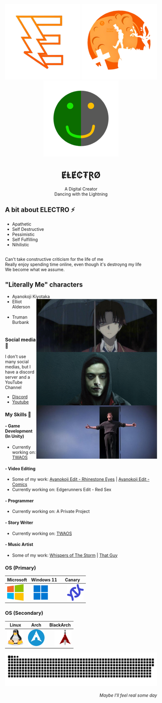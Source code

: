<div align="center">

<img src="assets/ELECTRIS-Transparent.png" width=250 title="The Electrinity" alt="ELECTRIS"> <img src="assets/PFP-V9-nobg.png" width=250 title="The Creator" alt="ELECTRO"> <img src="assets/TWAOS.svg" width=250 title="One and the Same" alt="TWAOS">

# ɆⱠɆ₵₮ⱤØ

A Digital Creator
<br>Dancing with the Lightning

</div>

<div align="left">

## A bit about ELECTRO ⚡

 - Apathetic
 - Self Destructive
 - Pessimistic
 - Self Fulfilling
 - Nihilistic

<br> Can't take constructive criticism for the life of me
<br> Really enjoy spending time online, even though it's destroyng my life
<br> We become what we assume.

## "Literally Me" characters

 - Ayanokoji Kiyotaka &nbsp; &nbsp; <img align="right" src="assets/Ayanokoji.png" width=400 title="Ayanokoji Kiyotaka" alt="ELT-nobg">
 - Elliot Alderson &nbsp; &nbsp; &nbsp; &nbsp; &nbsp; &nbsp;<img align="right" src="assets/Elliot.png" width=400 title="Elliot Alderson" alt="ELT-nobg">
 - Truman Burbank &nbsp; &nbsp; &nbsp; &nbsp; <img align="right" src="assets/Truman.png" width=400 title="Truman Burbank" alt="ELT-nobg">

### Social media 📡
I don't use many social medias, but I have a discord server and a YouTube Channel

 - [Discord](https://discord.gg/TgtCGKxbZr)
 - [Youtube](https://www.youtube.com/@ELEC7RO)

### My Skills 🥇

#### - Game Development (In Unity)
  - Currently working on: [TWAOS](https://github.com/ItzELECTR0/TWAOS)
#### - Video Editing
  - Some of my work: [Ayanokoji Edit - Rhinestone Eyes](https://youtu.be/tW2iEd6PKqk) | [Ayanokoji Edit - Comics](https://youtu.be/BXctIjffg9g)
  - Currently working on: Edgerunners Edit - Red Sex
#### - Programmer
  - Currently working on: A Private Project
#### - Story Writer
  - Currently working on: [TWAOS](https://github.com/ItzELECTR0/TWAOS)
#### - Music Artist
  - Some of my work: [Whispers of The Storm](https://open.spotify.com/album/1ba9Z9T2VU10BerkOarGQc?si=BiwYnbK9S6q6rSoPxXm_3w) | [That Guy](https://soundcloud.com/electro_dev/thatguy?si=abcdc2f892fd4287bd5099a22382e3d9&utm_source=clipboard&utm_medium=text&utm_campaign=social_sharing)

### OS (Primary)

| Microsoft | Windows 11 | Canary |
|----------|----------|----------|
| <img src="assets/microsoft.svg" title="Microsoft" alt="Microsoft" width="55" height="55"/> | <img src="assets/Windows11.svg" title="Windows 11" alt="Win11" width="55" height="55"/> | <img src="assets/dna.webp" title="Insider Canary" alt="Canary" width="55" height="55" style="padding-left: 20px;"/> |

### OS (Secondary)

| Linux | Arch | BlackArch |
|----------|----------|----------|
| <img src="assets/linux.svg" title="Linux" alt="Linux" width="55" height="55"/> | <img src="assets/archlinux.webp" title="Arch Linux" alt="Arch" width="55" height="55"/> | <img src="assets/blackarch.png" title="BlackArch Linux" alt="BlackArch" width="55" height="55" style="padding-left: 20px;"/> |

</div>

<p align="center">
 <img width="1000" src="assets/github-snake.svg" alt="snake"/>
</p>

<div align="right">

###### Maybe I'll feel real some day

</div>
